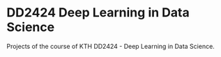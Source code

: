 # DD2424 Deep Learning in Data Science
Projects of the course of KTH DD2424 - Deep Learning in Data Science.
